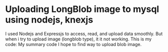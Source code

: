 
# Uploading LongBlob image to mysql using nodejs, knexjs

I used Nodejs and Expressjs to access, read, and upload data smoothly. But when i try to upload image (longblob type), it it not working. This is my code:
My summary code
I hope to find way to upload blob image.

        